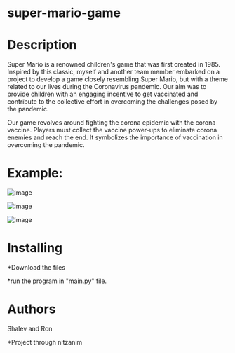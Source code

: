 # super-mario-game

# Description

Super Mario is a renowned children's game that was first created in 1985. Inspired by this classic, myself and another team member embarked on a project to develop a game closely resembling Super Mario, but with a theme related to our lives during the Coronavirus pandemic. Our aim was to provide children with an engaging incentive to get vaccinated and contribute to the collective effort in overcoming the challenges posed by the pandemic.

Our game revolves around fighting the corona epidemic with the corona vaccine. Players must collect the vaccine power-ups to eliminate corona enemies and reach the end. It symbolizes the importance of vaccination in overcoming the pandemic.

# Example:


![image](https://github.com/shalevofir21/super-mario-game-/assets/50710665/fb848928-49a3-42b6-8eab-3b58e597816b)

![image](https://github.com/shalevofir21/super-mario-game-/assets/50710665/e4811189-3b05-44a9-8f94-68f56d3b90ce)

![image](https://github.com/shalevofir21/super-mario-game-/assets/50710665/eaae609d-ce07-44b5-8918-644087837974)

# Installing
*Download the files

*run the program in "main.py" file.

# Authors

Shalev and Ron 

*Project through nitzanim

